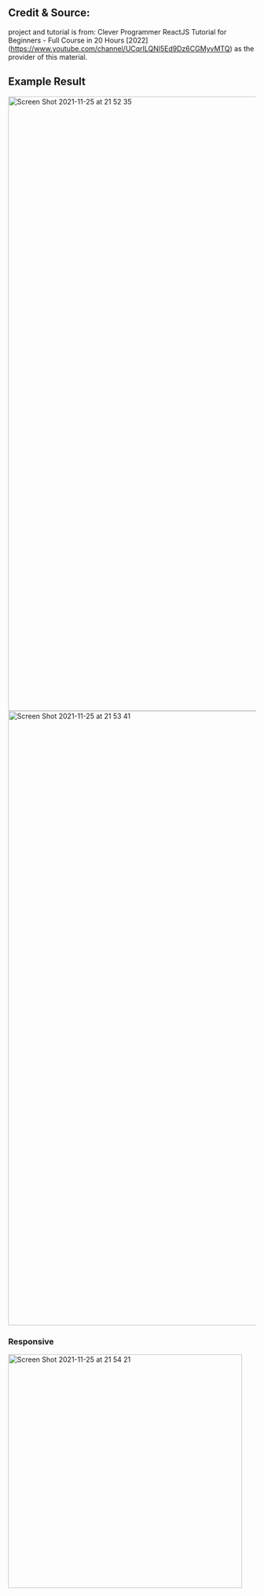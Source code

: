 
## Credit & Source:
project and tutorial is from: Clever Programmer 
ReactJS Tutorial for Beginners - Full Course in 20 Hours [2022]
(https://www.youtube.com/channel/UCqrILQNl5Ed9Dz6CGMyvMTQ) 
as the provider of this material.
#### 


## Example Result
<img width="1251" alt="Screen Shot 2021-11-25 at 21 52 35" src="https://user-images.githubusercontent.com/22293987/143445240-cec9c364-5818-47e2-93ba-a6c7652e9fef.png">

<img width="1251" alt="Screen Shot 2021-11-25 at 21 53 41" src="https://user-images.githubusercontent.com/22293987/143445319-2aca4c23-5799-4a08-92f6-3a21a3da63bc.png">

### Responsive
<img width="476" alt="Screen Shot 2021-11-25 at 21 54 21" src="https://user-images.githubusercontent.com/22293987/143445424-b3246f6d-143b-45bb-8402-a8c53bc00bba.png">
